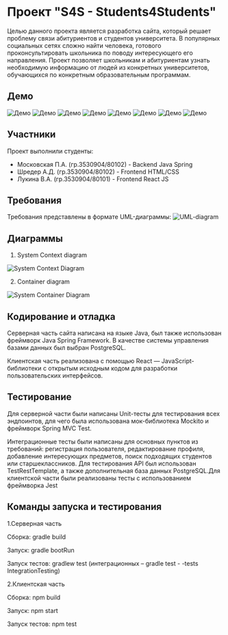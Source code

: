 # Проект "S4S - Students4Students"

Целью данного проекта является разработка сайта, который решает проблему связи абитуриентов и студентов университета. В популярных социальных сетях сложно найти человека, готового проконсультировать школьника по поводу интересующего его направления. Проект позволяет школьникам и абитуриентам узнать необходимую информацию от людей из конкретных университетов, обучающихся по конкретным образовательным программам.
## Демо
![Демо](/readme_img/Рисунок1.jpg)
![Демо](/readme_img/Рисунок2.jpg)
![Демо](/readme_img/Рисунок3.jpg)
![Демо](/readme_img/Рисунок4.jpg)
![Демо](/readme_img/Рисунок5.jpg)
![Демо](/readme_img/Рисунок6.jpg)
![Демо](/readme_img/Рисунок7.jpg)
![Демо](/readme_img/Рисунок8.jpg)

## Участники

Проект выполнили студенты:
* Московская П.А. (гр.3530904/80102) - Backend Java Spring
* Шредер А.Д.     (гр.3530904/80102) - Frontend HTML/CSS
* Лукина В.А.     (гр.3530904/80101) - Frontend React JS

## Требования

Требования представлены в формате UML-диаграммы:
![UML-diagram](/readme_img/UML.png)

## Диаграммы

1. System Context diagram

![System Context Diagram](/readme_img/SystemContextDiagram.png)

2. Container diagram

![System Container Diagram](/readme_img/ContainerDiagram.png)

## Кодирование и отладка

Серверная часть сайта написана на языке Java, был также использован фреймворк Java Spring Framework. В качестве системы управления базами данных был выбран PostgreSQL. 

Клиентская часть реализована с помощью React — JavaScript-библиотеки с открытым исходным кодом для разработки пользовательских интерфейсов.

## Тестирование

Для серверной части были написаны Unit-тесты для тестирования всех эндпоинтов, для чего была использована мок-библиотека Mockito и фреймворк Spring MVC Test.

Интеграционные тесты были написаны для основных пунктов из требований: регистрация пользователя, редактирование профиля, добавление интересующих предметов, поиск подходящих студентов или старшеклассников. Для тестирования API был использован TestRestTemplate, а также дополнительная база данных PostgreSQL.Для клиентской части были реализованы тесты с использованием фреймворка Jest

## Команды запуска и тестирования

1.Серверная часть

Сборка: gradle build

Запуск: gradle bootRun

Запуск тестов: gradlew test (интеграционных – gradle test  - -tests IntegrationTesting)

2.Клиентская часть

Сборка: npm build

Запуск: npm start

Запуск тестов: npm test

